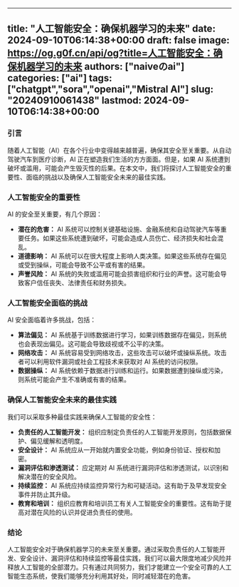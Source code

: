 
---
title: "人工智能安全：确保机器学习的未来"
date: 2024-09-10T06:14:38+00:00
draft: false
image: https://og.g0f.cn/api/og?title=人工智能安全：确保机器学习的未来
authors: ["naiveのai"]
categories: ["ai"]
tags: ["chatgpt","sora","openai","Mistral AI"]
slug: "20240910061438"
lastmod: 2024-09-10T06:14:38+00:00
---
### 引言

随着人工智能（AI）在各个行业中变得越来越普遍，确保其安全至关重要。从自动驾驶汽车到医疗诊断，AI 正在塑造我们生活的方方面面。但是，如果 AI 系统遭到破坏或滥用，可能会产生毁灭性的后果。在本文中，我们将探讨人工智能安全的重要性、面临的挑战以及确保人工智能安全未来的最佳实践。

### 人工智能安全的重要性

AI 的安全至关重要，有几个原因：

- **潜在的危害：** AI 系统可以控制关键基础设施、金融系统和自动驾驶汽车等重要任务。如果这些系统遭到破坏，可能会造成人员伤亡、经济损失和社会混乱。
- **道德影响：** AI 系统可以在很大程度上影响人类决策。如果这些系统存在偏见或受到操纵，可能会导致不公平或有害的结果。
- **声誉风险：** AI 系统的失败或滥用可能会损害组织和行业的声誉。这可能会导致客户信任丧失、法律责任和财务损失。

### 人工智能安全面临的挑战

AI 安全面临着许多挑战，包括：

- **算法偏见：** AI 系统基于训练数据进行学习，如果训练数据存在偏见，则系统也会表现出偏见。这可能会导致歧视或不公平的决策。
- **网络攻击：** AI 系统容易受到网络攻击，这些攻击可以破坏或操纵系统。攻击者可以利用软件漏洞或社会工程技术来获取对 AI 系统的访问权限。
- **数据操纵：** AI 系统依赖于数据进行训练和运行。如果数据遭到操纵或污染，则系统可能会产生不准确或有害的结果。

### 确保人工智能安全未来的最佳实践

我们可以采取多种最佳实践来确保人工智能的安全性：

- **负责任的人工智能开发：** 组织应制定负责任的人工智能开发原则，包括数据保护、偏见缓解和透明度。
- **安全设计：** AI 系统应从一开始就内置安全功能，例如身份验证、授权和加密。
- **漏洞评估和渗透测试：** 应定期对 AI 系统进行漏洞评估和渗透测试，以识别和解决潜在的安全风险。
- **持续监控：** AI 系统应持续监控异常行为和可疑活动。这有助于及早发现安全事件并防止其升级。
- **教育和培训：** 组织应教育和培训员工有关人工智能安全的重要性。这有助于提高对潜在风险的认识并促进负责任的使用。

### 结论

人工智能安全对于确保机器学习的未来至关重要。通过采取负责任的人工智能开发、安全设计、漏洞评估和持续监控等最佳实践，我们可以最大限度地减少风险并释放人工智能的全部潜力。只有通过共同努力，我们才能建立一个安全可靠的人工智能生态系统，使我们能够充分利用其好处，同时减轻潜在的危害。
